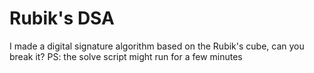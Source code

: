 # Rubik's DSA
I made a digital signature algorithm based on the Rubik's cube, can you break it?
PS: the solve script might run for a few minutes